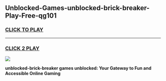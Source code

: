 
## Unblocked-Games-unblocked-brick-breaker-Play-Free-qg101
<h3>
<a href="https://premium76.site?title=unblocked-brick-breaker&ref=23A">CLICK TO PLAY</a></h3>
<hr>

<h3>
<a href="https://premium76.site?title=unblocked-brick-breaker&ref=23A">CLICK 2 PLAY</a>
  
</h3>

<a href="https://premium76.site?title=unblocked-brick-breaker&ref=23A"><img src="https://clearcache.store/games.png"></a>


**unblocked-brick-breaker games unblocked: Your Gateway to Fun and Accessible Online Gaming**
